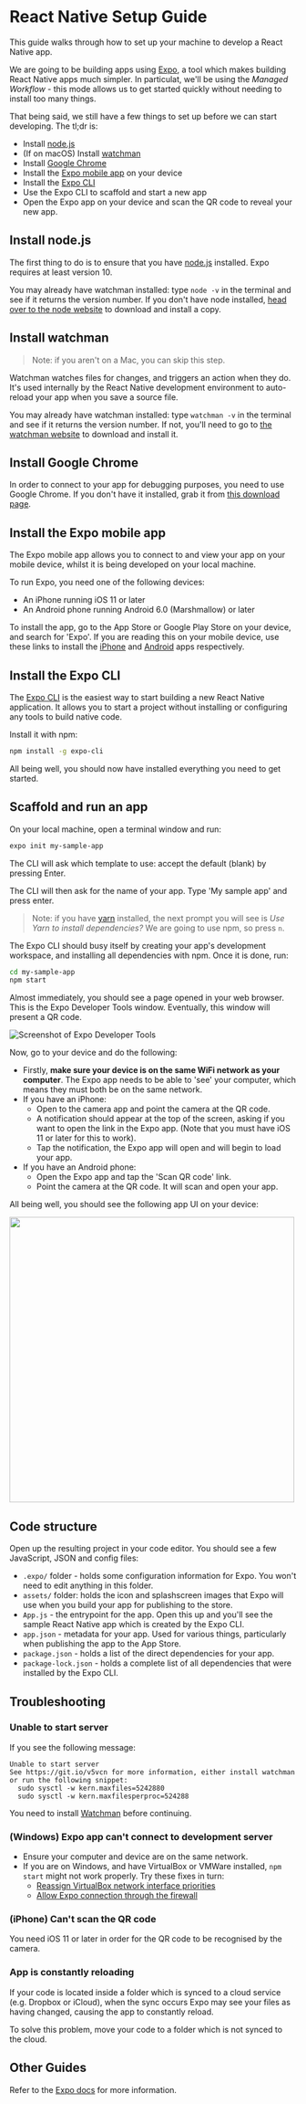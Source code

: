 # React Native Setup Guide

This guide walks through how to set up your machine to develop a React Native app.

We are going to be building apps using [Expo](http://expo.io), a tool which makes building React Native apps much simpler. In particulat, we'll be using the _Managed Workflow_ - this mode allows us to get started quickly without needing to install too many things.

That being said, we still have a few things to set up before we can start developing. The tl;dr is:

- Install [node.js](https://nodejs.org/en/)
- (If on macOS) Install [watchman](https://nodejs.org/en/)
- Install [Google Chrome](https://www.google.com/chrome/)
- Install the [Expo mobile app](https://expo.io/) on your device
- Install the [Expo CLI](https://docs.expo.io/versions/latest/workflow/expo-cli)
- Use the Expo CLI to scaffold and start a new app
- Open the Expo app on your device and scan the QR code to reveal your new app.

<!-- break -->

## Install node.js

The first thing to do is to ensure that you have [node.js](https://nodejs.org/en/) installed. Expo requires at least version 10.

You may already have watchman installed: type `node -v` in the terminal and see if it returns the version number. If you don't have node installed, [head over to the node website](https://nodejs.org/en/download/) to download and install a copy.

<!-- break -->

## Install watchman

> Note: if you aren't on a Mac, you can skip this step.

Watchman watches files for changes, and triggers an action when they do. It's used internally by the React Native development environment to auto-reload your app when you save a source file.

You may already have watchman installed: type `watchman -v` in the terminal and see if it returns the version number. If not, you'll need to go to [the watchman website](https://facebook.github.io/watchman/) to download and install it.

<!-- break -->

## Install Google Chrome

In order to connect to your app for debugging purposes, you need to use Google Chrome. If you don't have it installed, grab it from [this download page](https://www.google.com/chrome/browser/desktop/).

<!-- break -->

## Install the Expo mobile app

The Expo mobile app allows you to connect to and view your app on your mobile device, whilst it is being developed on your local machine.

To run Expo, you need one of the following devices:

- An iPhone running iOS 11 or later
- An Android phone running Android 6.0 (Marshmallow) or later

To install the app, go to the App Store or Google Play Store on your device, and search for 'Expo'. If you are reading this on your mobile device, use these links to install the [iPhone](https://itunes.apple.com/app/apple-store/id982107779?mt=8) and [Android](https://play.google.com/store/apps/details?id=host.exp.exponent) apps respectively.

<!-- break -->

## Install the Expo CLI

The [Expo CLI](https://docs.expo.io/versions/latest/workflow/expo-cli) is the easiest way to start building a new React Native application. It allows you to start a project without installing or configuring any tools to build native code.

Install it with npm:

``` bash
npm install -g expo-cli
```

All being well, you should now have installed everything you need to get started.

<!-- break -->

## Scaffold and run an app

On your local machine, open a terminal window and run:

``` bash
expo init my-sample-app
```

The CLI will ask which template to use: accept the default (blank) by pressing Enter.

The CLI will then ask for the name of your app. Type 'My sample app' and press enter.

> Note: if you have [yarn](https://yarnpkg.com) installed, the next prompt you will see is _Use Yarn to install dependencies?_ We are going to use npm, so press `n`.

The Expo CLI should busy itself by creating your app's development workspace, and installing all dependencies with npm. Once it is done, run:

``` bash
cd my-sample-app
npm start
```

Almost immediately, you should see a page opened in your web browser. This is the Expo Developer Tools window. Eventually, this window will present a QR code.

<!-- break -->

![Screenshot of Expo Developer Tools](/notes/assets/expo-developer-tools.png)

<!-- break -->

Now, go to your device and do the following:

- Firstly, **make sure your device is on the same WiFi network as your computer**. The Expo app needs to be able to 'see' your computer, which means they must both be on the same network.
- If you have an iPhone:
  - Open to the camera app and point the camera at the QR code.
  - A notification should appear at the top of the screen, asking if you want to open the link in the Expo app. (Note that you must have iOS 11 or later for this to work).
  - Tap the notification, the Expo app will open and will begin to load your app.
- If you have an Android phone:
  - Open the Expo app and tap the 'Scan QR code' link.
  - Point the camera at the QR code. It will scan and open your app.

All being well, you should see the following app UI on your device:

<img src="assets/starter-app.png" height="500">

<!-- break -->

## Code structure

Open up the resulting project in your code editor. You should see a few JavaScript, JSON and config files:

- `.expo/` folder - holds some configuration information for Expo. You won't need to edit anything in this folder.
- `assets/` folder: holds the icon and splashscreen images that Expo will use when you build your app for publishing to the store.
- `App.js` - the entrypoint for the app. Open this up and you'll see the sample React Native app which is created by the Expo CLI.
- `app.json` - metadata for your app. Used for various things, particularly when publishing the app to the App Store.
- `package.json` - holds a list of the direct dependencies for your app.
- `package-lock.json` - holds a complete list of all dependencies that were installed by the Expo CLI.

<!-- break -->

## Troubleshooting

### Unable to start server

If you see the following message:

```
Unable to start server
See https://git.io/v5vcn for more information, either install watchman or run the following snippet:
  sudo sysctl -w kern.maxfiles=5242880
  sudo sysctl -w kern.maxfilesperproc=524288
```

You need to install [Watchman](https://facebook.github.io/watchman/) before continuing.

<!-- break -->

### (Windows) Expo app can't connect to development server

- Ensure your computer and device are on the same network.
- If you are on Windows, and have VirtualBox or VMWare installed, `npm start` might not work properly. Try these fixes in turn:
  - [Reassign VirtualBox network interface priorities](https://github.com/react-community/create-react-native-app/issues/60#issuecomment-317104728)
  - [Allow Expo connection through the firewall](https://github.com/expo/expo/issues/438#issuecomment-352640364)

<!-- break -->

### (iPhone) Can't scan the QR code

You need iOS 11 or later in order for the QR code to be recognised by the camera.

<!-- break -->

### App is constantly reloading

If your code is located inside a folder which is synced to a cloud service (e.g. Dropbox or iCloud), when the sync occurs Expo may see your files as having changed, causing the app to constantly reload.

To solve this problem, move your code to a folder which is not synced to the cloud.

<!-- break -->

## Other Guides

Refer to the [Expo docs](https://docs.expo.io/versions/latest/workflow/up-and-running/) for more information.